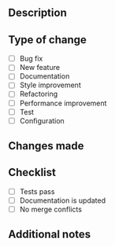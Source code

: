 ## Description
<!-- Briefly describe the changes made -->

## Type of change
- [ ] Bug fix
- [ ] New feature
- [ ] Documentation
- [ ] Style improvement
- [ ] Refactoring
- [ ] Performance improvement
- [ ] Test
- [ ] Configuration

## Changes made
<!-- List the main changes -->

## Checklist
- [ ] Tests pass
- [ ] Documentation is updated
- [ ] No merge conflicts

## Additional notes
<!-- Any additional relevant information --> 